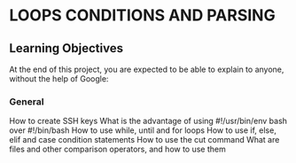 # LOOPS CONDITIONS AND PARSING

## Learning Objectives
At the end of this project, you are expected to be able to explain to anyone, without the help of Google:

### General
How to create SSH keys
What is the advantage of using #!/usr/bin/env bash over #!/bin/bash
How to use while, until and for loops
How to use if, else, elif and case condition statements
How to use the cut command
What are files and other comparison operators, and how to use them
